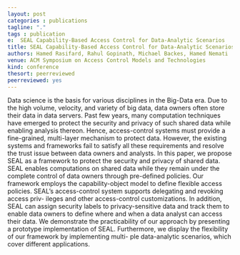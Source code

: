 ```yaml
---
layout: post
categories : publications
tagline: "."
tags : publication
e:  SEAL Capability-Based Access Control for Data-Analytic Scenarios
title: SEAL Capability-Based Access Control for Data-Analytic Scenarios
authors: Hamed Rasifard, Rahul Gopinath, Michael Backes, Hamed Nemati
venue: ACM Symposium on Access Control Models and Technologies  
kind: conference
thesort: peerreviewed
peerreviewed: yes
---
```


Data science is the basis for various disciplines in the Big-Data era. Due to the high volume, velocity, and variety of big data, data owners often store their data in data servers. Past few years, many computation techniques have emerged to protect the security and privacy of such shared data while enabling analysis thereon. Hence, access-control systems must provide a fine-grained, multi-layer mechanism to protect data. However, the existing systems and frameworks fail to satisfy all these requirements and resolve the trust issue between data owners and analysts.
In this paper, we propose SEAL as a framework to protect the security and privacy of shared data. SEAL enables computations on shared data while they remain under the complete control of data owners through pre-defined policies. Our framework employs the capability-object model to define flexible access policies. SEAL’s access-control system supports delegating and revoking access priv- ileges and other access-control customizations. In addition, SEAL can assign security labels to privacy-sensitive data and track them to enable data owners to define where and when a data analyst can access their data. We demonstrate the practicability of our approach by presenting a prototype implementation of SEAL. Furthermore, we display the flexibility of our framework by implementing multi- ple data-analytic scenarios, which cover different applications.

[<em class="fa fa-book fa-lg" aria-hidden="true"></em>](/resources/sacmat2023/rasifard2023capability.pdf "paper")
